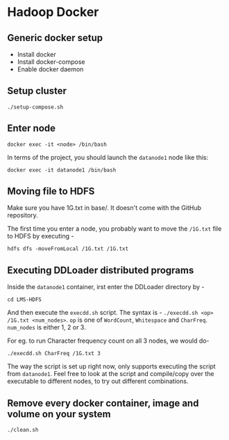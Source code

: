# Hadoop Docker

## Generic docker setup

* Install docker
* Install docker-compose
* Enable docker daemon

## Setup cluster

```
./setup-compose.sh
```

## Enter node

```
docker exec -it <node> /bin/bash
```

In terms of the project, you should launch the `datanode1` node like this:
```
docker exec -it datanode1 /bin/bash
```

## Moving file to HDFS

Make sure you have 1G.txt in base/. It doesn't come with the GitHub repository.

The first time you enter a node, you probably want to move the `/1G.txt` file to HDFS by executing - 
```
hdfs dfs -moveFromLocal /1G.txt /1G.txt
```

## Executing DDLoader distributed programs

Inside the `datanode1` container, irst enter the DDLoader directory by -
```
cd LMS-HDFS
```

And then execute the `execdd.sh` script. The syntax is - `./execdd.sh <op> /1G.txt <num_nodes>`. `op` is one of `WordCount`, `Whitespace` and `CharFreq`. `num_nodes` is either 1, 2 or 3. 

For eg. to run Character frequency count on all 3 nodes, we would do-
```
./execdd.sh CharFreq /1G.txt 3
```

The way the script is set up right now, only supports executing the script from `datanode1`. Feel free to look at the script and compile/copy over the executable to different nodes, to try out different combinations.

## Remove every docker container, image and volume on your system
```
./clean.sh
```
